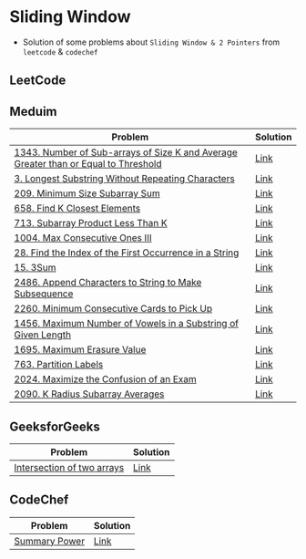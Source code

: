 # Sliding Window
- Solution of some problems about `Sliding Window & 2 Pointers` from `leetcode` & `codechef`


<p>

## LeetCode
## Meduim
|Problem|Solution|
|-------|--------|
|[1343. Number of Sub-arrays of Size K and Average Greater than or Equal to Threshold](https://leetcode.com/problems/number-of-sub-arrays-of-size-k-and-average-greater-than-or-equal-to-threshold/)|[Link](/SlidingWindow/Solutions/leetcode/1343-number_of_sub-arrays_of_size_k_and_average_greater_than_or_equal_thershold.cpp)|
|[3. Longest Substring Without Repeating Characters](https://leetcode.com/problems/longest-substring-without-repeating-characters/)|[Link](/SlidingWindow/Solutions/leetcode/3-longest_substring_without_repeating_characters.cpp)|
|[209. Minimum Size Subarray Sum](https://leetcode.com/problems/minimum-size-subarray-sum/)|[Link](/SlidingWindow/Solutions/leetcode/209-minimum_size_subarray_sum.cpp)|
|[658. Find K Closest Elements](https://leetcode.com/problems/find-k-closest-elements/)|[Link](/SlidingWindow/Solutions/leetcode/658-find_k_closest_elements.cpp)|
|[713. Subarray Product Less Than K](https://leetcode.com/problems/subarray-product-less-than-k/)|[Link](/SlidingWindow/Solutions/leetcode/713-subarray_product_less_than_k.cpp)|
|[1004. Max Consecutive Ones III](https://leetcode.com/problems/max-consecutive-ones-iii/)|[Link](/SlidingWindow/Solutions/leetcode/1004-max_consecutive_ones_III.cpp)|
|[28. Find the Index of the First Occurrence in a String](https://leetcode.com/problems/find-the-index-of-the-first-occurrence-in-a-string/)|[Link](/SlidingWindow/Solutions/leetcode/28-find_the_index_of_the_first_occurrence_in_a_string.cpp)|
|[15. 3Sum](https://leetcode.com/problems/3sum/)|[Link](/SlidingWindow/Solutions/leetcode/15-3sum.cpp)|
|[2486. Append Characters to String to Make Subsequence](https://leetcode.com/problems/append-characters-to-string-to-make-subsequence/)|[Link](/SlidingWindow/Solutions/leetcode/2486-append_characters_to_string_to_make_subsequence.cpp)|
|[2260. Minimum Consecutive Cards to Pick Up](https://leetcode.com/problems/minimum-consecutive-cards-to-pick-up/)|[Link](/SlidingWindow/Solutions/leetcode/2260-minimum_consecutive_cards_to_pick_up.cpp)|
|[1456. Maximum Number of Vowels in a Substring of Given Length](https://leetcode.com/problems/maximum-number-of-vowels-in-a-substring-of-given-length/)|[Link](/SlidingWindow/Solutions/leetcode/1456-maximum_number_of_vowels_in_a_substring_of_given_length.cpp)|
|[1695. Maximum Erasure Value](https://leetcode.com/problems/maximum-erasure-value/)|[Link](/SlidingWindow/Solutions/leetcode/1695-maximum_erasure_value.cpp)|
|[763. Partition Labels](https://leetcode.com/problems/partition-labels/)|[Link](/SlidingWindow/Solutions/leetcode/763-partition_labels.cpp)
|[2024. Maximize the Confusion of an Exam](https://leetcode.com/problems/maximize-the-confusion-of-an-exam/)|[Link](/SlidingWindow/Solutions/leetcode/2024-maximize_the_confusion_of_an_exam.cpp)|
|[2090. K Radius Subarray Averages](https://leetcode.com/problems/k-radius-subarray-averages/)|[Link](/SlidingWindow/Solutions/leetcode/2090-k_radius_subarray_averages.cpp)|
</p>

<p>

## GeeksforGeeks
|Problem|Solution|
|-------|--------|
|[Intersection of two arrays](https://practice.geeksforgeeks.org/problems/intersection-of-two-arrays2404/1?page=1&difficulty[]=-1&difficulty[]=0&category[]=two-pointer-algorithm&sortBy=submissions)|[Link](/SlidingWindow/Solutions/geeksforgeeks/intersection_of_two_arrays.cpp)
</p>

<p>

## CodeChef
|Problem|Solution|
|-------|--------|
|[Summary Power](https://www.codechef.com/problems/SUMPOWER)|[Link](/SlidingWindow/Solutions/codechef/summer_power.cpp)|

</p>